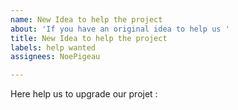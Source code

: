 ```yaml
---
name: New Idea to help the project
about: 'If you have an original idea to help us '
title: New Idea to help the project
labels: help wanted
assignees: NoePigeau

---
```


Here help us to upgrade our projet :